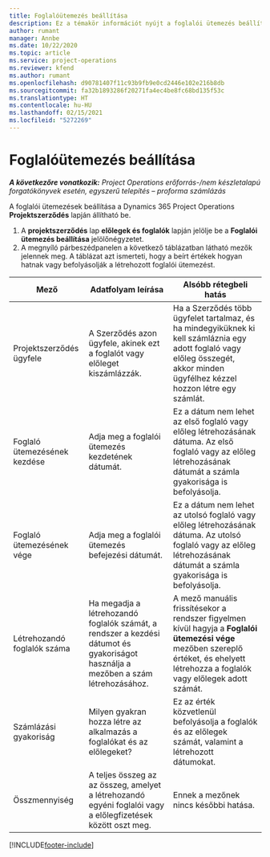 ```yaml
---
title: Foglalóütemezés beállítása
description: Ez a témakör információt nyújt a foglalói ütemezés beállításáról a Project Operations szolgáltatásban.
author: rumant
manager: Annbe
ms.date: 10/22/2020
ms.topic: article
ms.service: project-operations
ms.reviewer: kfend
ms.author: rumant
ms.openlocfilehash: d90781407f11c93b9fb9e0cd2446e102e216b8db
ms.sourcegitcommit: fa32b1893286f20271fa4ec4be8fc68bd135f53c
ms.translationtype: HT
ms.contentlocale: hu-HU
ms.lasthandoff: 02/15/2021
ms.locfileid: "5272269"
---
```

# <a name="set-up-a-retainer-schedule"></a>Foglalóütemezés beállítása

_**A következőre vonatkozik:** Project Operations erőforrás-/nem készletalapú forgatókönyvek esetén, egyszerű telepítés – proforma számlázás_

A foglalói ütemezések beállítása a Dynamics 365 Project Operations **Projektszerződés** lapján állítható be.

1. A **projektszerződés** lap **előlegek és foglalók** lapján jelölje be a **Foglalói ütemezés beállítása** jelölőnégyzetet.
2. A megnyíló párbeszédpanelen a következő táblázatban látható mezők jelennek meg. A táblázat azt ismerteti, hogy a beírt értékek hogyan hatnak vagy befolyásolják a létrehozott foglalói ütemezést.

| Mező | Adatfolyam leírása | Alsóbb rétegbeli hatás |
| --- | --- | --- |
| Projektszerződés ügyfele | A Szerződés azon ügyfele, akinek ezt a foglalót vagy előleget kiszámlázzák. | Ha a Szerződés több ügyfelet tartalmaz, és ha mindegyiküknek ki kell számláznia egy adott foglaló vagy előleg összegét, akkor minden ügyfélhez kézzel hozzon létre egy számlát. |
| Foglaló ütemezésének kezdése | Adja meg a foglalói ütemezés kezdetének dátumát. | Ez a dátum nem lehet az első foglaló vagy előleg létrehozásának dátuma. Az első foglaló vagy az előleg létrehozásának dátumát a számla gyakorisága is befolyásolja. |
| Foglaló ütemezésének vége | Adja meg a foglalói ütemezés befejezési dátumát. | Ez a dátum nem lehet az utolsó foglaló vagy előleg létrehozásának dátuma. Az utolsó foglaló vagy az előleg létrehozásának dátumát a számla gyakorisága is befolyásolja. |
| Létrehozandó foglalók száma | Ha megadja a létrehozandó foglalók számát, a rendszer a kezdési dátumot és gyakoriságot használja a mezőben a szám létrehozásához. | A mező manuális frissítésekor a rendszer figyelmen kívül hagyja a **Foglalói ütemezési vége** mezőben szereplő értéket, és ehelyett létrehozza a foglalók vagy előlegek adott számát. |
| Számlázási gyakoriság | Milyen gyakran hozza létre az alkalmazás a foglalókat és az előlegeket? | Ez az érték közvetlenül befolyásolja a foglalók és az előlegek számát, valamint a létrehozott dátumokat. |
| Összmennyiség | A teljes összeg az az összeg, amelyet a létrehozandó egyéni foglalói vagy a előlegfizetések között oszt meg. | Ennek a mezőnek nincs későbbi hatása. |


[!INCLUDE[footer-include](../../includes/footer-banner.md)]